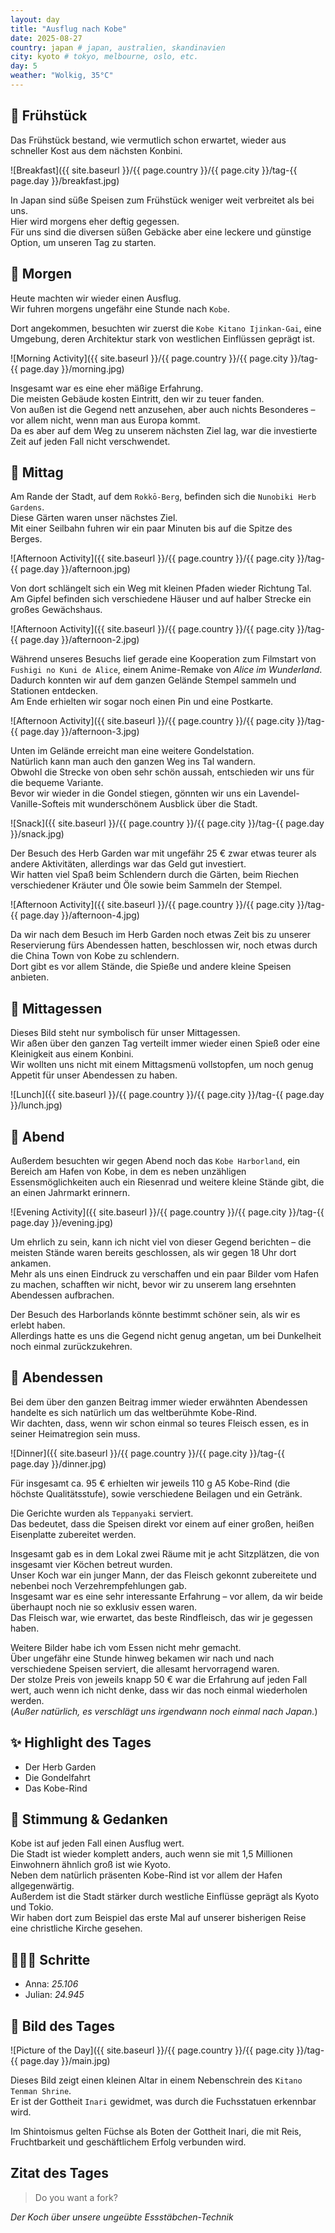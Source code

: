 ```yaml
---
layout: day
title: "Ausflug nach Kobe"
date: 2025-08-27
country: japan # japan, australien, skandinavien
city: kyoto # tokyo, melbourne, oslo, etc.
day: 5
weather: "Wolkig, 35°C"
---
```


## 🥐 Frühstück

Das Frühstück bestand, wie vermutlich schon erwartet, wieder aus schneller Kost aus dem nächsten Konbini.  

![Breakfast]({{ site.baseurl }}/{{ page.country }}/{{ page.city }}/tag-{{ page.day }}/breakfast.jpg)

In Japan sind süße Speisen zum Frühstück weniger weit verbreitet als bei uns.  
Hier wird morgens eher deftig gegessen.  
Für uns sind die diversen süßen Gebäcke aber eine leckere und günstige Option, um unseren Tag zu starten.  

## 🌅 Morgen

Heute machten wir wieder einen Ausflug.  
Wir fuhren morgens ungefähr eine Stunde nach `Kobe`.  

Dort angekommen, besuchten wir zuerst die `Kobe Kitano Ijinkan-Gai`, eine Umgebung, deren Architektur stark von westlichen Einflüssen geprägt ist.  

![Morning Activity]({{ site.baseurl }}/{{ page.country }}/{{ page.city }}/tag-{{ page.day }}/morning.jpg)

Insgesamt war es eine eher mäßige Erfahrung.  
Die meisten Gebäude kosten Eintritt, den wir zu teuer fanden.  
Von außen ist die Gegend nett anzusehen, aber auch nichts Besonderes – vor allem nicht, wenn man aus Europa kommt.  
Da es aber auf dem Weg zu unserem nächsten Ziel lag, war die investierte Zeit auf jeden Fall nicht verschwendet.  

## 🌇 Mittag

Am Rande der Stadt, auf dem `Rokkō-Berg`, befinden sich die `Nunobiki Herb Gardens`.  
Diese Gärten waren unser nächstes Ziel.  
Mit einer Seilbahn fuhren wir ein paar Minuten bis auf die Spitze des Berges.  

![Afternoon Activity]({{ site.baseurl }}/{{ page.country }}/{{ page.city }}/tag-{{ page.day }}/afternoon.jpg)

Von dort schlängelt sich ein Weg mit kleinen Pfaden wieder Richtung Tal.  
Am Gipfel befinden sich verschiedene Häuser und auf halber Strecke ein großes Gewächshaus.  

![Afternoon Activity]({{ site.baseurl }}/{{ page.country }}/{{ page.city }}/tag-{{ page.day }}/afternoon-2.jpg)

Während unseres Besuchs lief gerade eine Kooperation zum Filmstart von `Fushigi no Kuni de Alice`, einem Anime-Remake von _Alice im Wunderland_.  
Dadurch konnten wir auf dem ganzen Gelände Stempel sammeln und Stationen entdecken.  
Am Ende erhielten wir sogar noch einen Pin und eine Postkarte.  

![Afternoon Activity]({{ site.baseurl }}/{{ page.country }}/{{ page.city }}/tag-{{ page.day }}/afternoon-3.jpg)

Unten im Gelände erreicht man eine weitere Gondelstation.  
Natürlich kann man auch den ganzen Weg ins Tal wandern.  
Obwohl die Strecke von oben sehr schön aussah, entschieden wir uns für die bequeme Variante.  
Bevor wir wieder in die Gondel stiegen, gönnten wir uns ein Lavendel-Vanille-Softeis mit wunderschönem Ausblick über die Stadt.  

![Snack]({{ site.baseurl }}/{{ page.country }}/{{ page.city }}/tag-{{ page.day }}/snack.jpg)

Der Besuch des Herb Garden war mit ungefähr 25 € zwar etwas teurer als andere Aktivitäten, allerdings war das Geld gut investiert.  
Wir hatten viel Spaß beim Schlendern durch die Gärten, beim Riechen verschiedener Kräuter und Öle sowie beim Sammeln der Stempel.  

![Afternoon Activity]({{ site.baseurl }}/{{ page.country }}/{{ page.city }}/tag-{{ page.day }}/afternoon-4.jpg)

Da wir nach dem Besuch im Herb Garden noch etwas Zeit bis zu unserer Reservierung fürs Abendessen hatten, beschlossen wir, noch etwas durch die China Town von Kobe zu schlendern.  
Dort gibt es vor allem Stände, die Spieße und andere kleine Speisen anbieten.  

## 🍣 Mittagessen

Dieses Bild steht nur symbolisch für unser Mittagessen.  
Wir aßen über den ganzen Tag verteilt immer wieder einen Spieß oder eine Kleinigkeit aus einem Konbini.  
Wir wollten uns nicht mit einem Mittagsmenü vollstopfen, um noch genug Appetit für unser Abendessen zu haben.  

![Lunch]({{ site.baseurl }}/{{ page.country }}/{{ page.city }}/tag-{{ page.day }}/lunch.jpg)

## 🌙 Abend

Außerdem besuchten wir gegen Abend noch das `Kobe Harborland`, ein Bereich am Hafen von Kobe, in dem es neben unzähligen Essensmöglichkeiten auch ein Riesenrad und weitere kleine Stände gibt, die an einen Jahrmarkt erinnern.  

![Evening Activity]({{ site.baseurl }}/{{ page.country }}/{{ page.city }}/tag-{{ page.day }}/evening.jpg)

Um ehrlich zu sein, kann ich nicht viel von dieser Gegend berichten – die meisten Stände waren bereits geschlossen, als wir gegen 18 Uhr dort ankamen.  
Mehr als uns einen Eindruck zu verschaffen und ein paar Bilder vom Hafen zu machen, schafften wir nicht, bevor wir zu unserem lang ersehnten Abendessen aufbrachen.  

Der Besuch des Harborlands könnte bestimmt schöner sein, als wir es erlebt haben.  
Allerdings hatte es uns die Gegend nicht genug angetan, um bei Dunkelheit noch einmal zurückzukehren.  

## 🍜 Abendessen

Bei dem über den ganzen Beitrag immer wieder erwähnten Abendessen handelte es sich natürlich um das weltberühmte Kobe-Rind.  
Wir dachten, dass, wenn wir schon einmal so teures Fleisch essen, es in seiner Heimatregion sein muss.  

![Dinner]({{ site.baseurl }}/{{ page.country }}/{{ page.city }}/tag-{{ page.day }}/dinner.jpg)

Für insgesamt ca. 95 € erhielten wir jeweils 110 g A5 Kobe-Rind (die höchste Qualitätsstufe), sowie verschiedene Beilagen und ein Getränk.  

Die Gerichte wurden als `Teppanyaki` serviert.  
Das bedeutet, dass die Speisen direkt vor einem auf einer großen, heißen Eisenplatte zubereitet werden.  

Insgesamt gab es in dem Lokal zwei Räume mit je acht Sitzplätzen, die von insgesamt vier Köchen betreut wurden.  
Unser Koch war ein junger Mann, der das Fleisch gekonnt zubereitete und nebenbei noch Verzehrempfehlungen gab.  
Insgesamt war es eine sehr interessante Erfahrung – vor allem, da wir beide überhaupt noch nie so exklusiv essen waren.  
Das Fleisch war, wie erwartet, das beste Rindfleisch, das wir je gegessen haben.  

Weitere Bilder habe ich vom Essen nicht mehr gemacht.  
Über ungefähr eine Stunde hinweg bekamen wir nach und nach verschiedene Speisen serviert, die allesamt hervorragend waren.  
Der stolze Preis von jeweils knapp 50 € war die Erfahrung auf jeden Fall wert, auch wenn ich nicht denke, dass wir das noch einmal wiederholen werden.  
(_Außer natürlich, es verschlägt uns irgendwann noch einmal nach Japan._)  

## ✨ Highlight des Tages

- Der Herb Garden  
- Die Gondelfahrt  
- Das Kobe-Rind  

## 💭 Stimmung & Gedanken

Kobe ist auf jeden Fall einen Ausflug wert.  
Die Stadt ist wieder komplett anders, auch wenn sie mit 1,5 Millionen Einwohnern ähnlich groß ist wie Kyoto.  
Neben dem natürlich präsenten Kobe-Rind ist vor allem der Hafen allgegenwärtig.  
Außerdem ist die Stadt stärker durch westliche Einflüsse geprägt als Kyoto und Tokio.  
Wir haben dort zum Beispiel das erste Mal auf unserer bisherigen Reise eine christliche Kirche gesehen.  

## 🏃🏽‍♀️ Schritte

- Anna: _25.106_  
- Julian: _24.945_  

## 📸 Bild des Tages

![Picture of the Day]({{ site.baseurl }}/{{ page.country }}/{{ page.city }}/tag-{{ page.day }}/main.jpg)

Dieses Bild zeigt einen kleinen Altar in einem Nebenschrein des `Kitano Tenman Shrine`.  
Er ist der Gottheit `Inari` gewidmet, was durch die Fuchsstatuen erkennbar wird.  

Im Shintoismus gelten Füchse als Boten der Gottheit Inari, die mit Reis, Fruchtbarkeit und geschäftlichem Erfolg verbunden wird.  

## Zitat des Tages

> Do you want a fork?  

_Der Koch über unsere ungeübte Essstäbchen-Technik_
